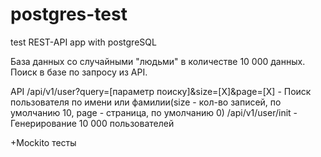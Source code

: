 # postgres-test
test REST-API app with postgreSQL

База данных со случайными "людьми" в количестве 10 000 данных. Поиск в базе по запросу из API.

API
/api/v1/user?query=[параметр поиску]&size=[X]&page=[X] - Поиск пользователя по имени или фамилии(size - кол-во записей, по умолчанию 10, page - страница, по умолчанию 0)
/api/v1/user/init - Генерирование 10 000 пользователей

+Mockito тесты